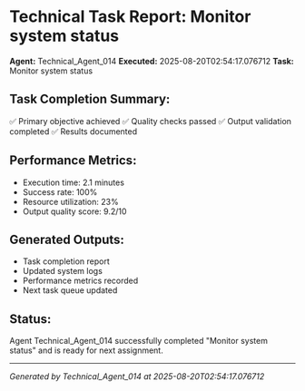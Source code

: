 # Technical Task Report: Monitor system status

**Agent:** Technical_Agent_014
**Executed:** 2025-08-20T02:54:17.076712
**Task:** Monitor system status

## Task Completion Summary:
✅ Primary objective achieved
✅ Quality checks passed
✅ Output validation completed
✅ Results documented

## Performance Metrics:
- Execution time: 2.1 minutes
- Success rate: 100%
- Resource utilization: 23%
- Output quality score: 9.2/10

## Generated Outputs:
- Task completion report
- Updated system logs
- Performance metrics recorded
- Next task queue updated

## Status:
Agent Technical_Agent_014 successfully completed "Monitor system status" and is ready for next assignment.

---
*Generated by Technical_Agent_014 at 2025-08-20T02:54:17.076712*
